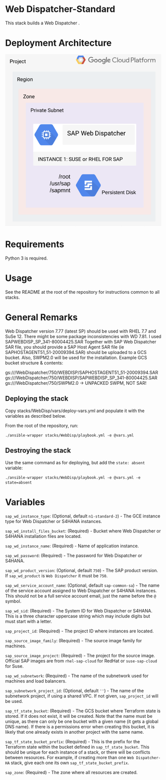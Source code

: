 # Web Dispatcher-Standard

This stack builds a Web Dispatcher .

# Deployment Architecture

![Web Dispatcher-Standard](./images/wd-standard.png)

# Requirements

Python 3 is required.

# Usage

See the README at the root of the repository for instructions common to all stacks.

# General Remarks

Web Dispatcher version 7.77 (latest SP) should be used with RHEL 7.7 and SuSe 12. There might be some package inconsistencies with WD 7.81. I used SAPWEBDISP_SP_341-80004425.SAR
Together with SAP Web Dispatcher SAR file, you should provide a SAP Host Agent SAR file  (ie SAPHOSTAGENT51_51-20009394.SAR) should be uploaded to a GCS bucket.
Also, SWPM2.0 will be used for the installation. 
Example GCS bucket structure & contents:

gs://<bucket-name>/WebDispatcher/750/WEBDISP/SAPHOSTAGENT51_51-20009394.SAR
gs://<bucket-name>/WebDispatcher/750/WEBDISP/SAPWEBDISP_SP_341-80004425.SAR
gs://<bucket-name>/WebDispatcher/750/SWPM2.0 -> UNPACKED SWPM, NOT SAR!

## Deploying the stack

Copy stacks/WebDisp/vars/deploy-vars.yml and populate it with the variables as described below.

From the root of the repository, run:

```
./ansible-wrapper stacks/WebDisp/playbook.yml -e @vars.yml
```

## Destroying the stack

Use the same command as for deploying, but add the `state: absent` variable:

```
./ansible-wrapper stacks/WebDisp/playbook.yml -e @vars.yml -e state=absent
```

# Variables

`sap_wd_instance_type`: (Optional, default `n1-standard-2`) - The GCE instance type for Web Dispatcher or S4HANA instances.

`sap_wd_install_files_bucket`: (Required) - Bucket where Web Dispatcher or S4HANA installation files are located.

`sap_wd_instance_name`: (Required) - Name of application instance.

`sap_wd_password`: (Required) - The password for Web Dispatcher or S4HANA.

`sap_wd_product_version`: (Optional, default `750`) - The SAP product version. If `sap_wd_product` is `Web Dispatcher` it must be `750`.

`sap_wd_service_account_name`: (Optional, default `sap-common-sa`) - The name of the service account assigned to Web Dispatcher or S4HANA instances. This should not be a full service account email, just the name before the `@` symbol.

`sap_wd_sid`: (Required) - The System ID for Web Dispatcher or S4HANA. This is a three character uppercase string which may include digits but must start with a letter.

`sap_project_id`: (Required) - The project ID where instances are located.

`sap_source_image_family`: (Required) - The source image family for machines.

`sap_source_image_project`: (Required) - The project for the source image. Official SAP images are from `rhel-sap-cloud` for RedHat or `suse-sap-cloud` for Suse.

`sap_wd_subnetwork`: (Required) - The name of the subnetwork used for machines and load balancers.

`sap_subnetwork_project_id`: (Optional, default `''`) - The name of the subnetwork project, if using a shared VPC. If not given, `sap_project_id` will be used.

`sap_tf_state_bucket`: (Required) - The GCS bucket where Terraform state is stored. If it does not exist, it will be created. Note that the name must be unique, as there can only be one bucket with a given name (it gets a global DNS name). If there is a permissions error when creating this bucket, it is likely that one already exists in another project with the same name.

`sap_tf_state_bucket_prefix`: (Required) - This is the prefix for the Terraform state within the bucket defined in `sap_tf_state_bucket`. This should be unique for each instance of a stack, or there will be conflicts between resources. For example, if creating more than one `Web Dispatcher-HA` stack, give each one its own `sap_tf_state_bucket_prefix`.

`sap_zone`: (Required) - The zone where all resources are created.
